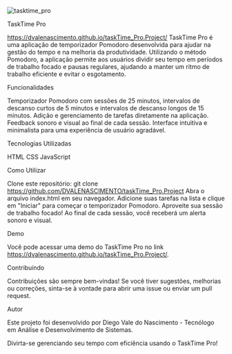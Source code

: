 ![tasktime_pro](https://github.com/DVALENASCIMENTO/tasktime_pro/assets/105137007/32bd6c4a-ece2-4ed1-ab70-b93ab83c02bd)

TaskTime Pro

https://dvalenascimento.github.io/taskTime_Pro.Project/
TaskTime Pro é uma aplicação de temporizador Pomodoro desenvolvida para ajudar na gestão do tempo e na melhoria da produtividade. Utilizando o método Pomodoro, a aplicação permite aos usuários dividir seu tempo em períodos de trabalho focado e pausas regulares, ajudando a manter um ritmo de trabalho eficiente e evitar o esgotamento.

Funcionalidades

Temporizador Pomodoro com sessões de 25 minutos, intervalos de descanso curtos de 5 minutos e intervalos de descanso longos de 15 minutos.
Adição e gerenciamento de tarefas diretamente na aplicação.
Feedback sonoro e visual ao final de cada sessão.
Interface intuitiva e minimalista para uma experiência de usuário agradável.

Tecnologias Utilizadas

HTML
CSS
JavaScript

Como Utilizar

Clone este repositório: git clone https://github.com/DVALENASCIMENTO/taskTime_Pro.Project
Abra o arquivo index.html em seu navegador.
Adicione suas tarefas na lista e clique em "Iniciar" para começar o temporizador Pomodoro.
Aproveite sua sessão de trabalho focado!
Ao final de cada sessão, você receberá um alerta sonoro e visual.

Demo

Você pode acessar uma demo do TaskTime Pro no link https://dvalenascimento.github.io/taskTime_Pro.Project/.


Contribuindo

Contribuições são sempre bem-vindas! Se você tiver sugestões, melhorias ou correções, sinta-se à vontade para abrir uma issue ou enviar um pull request.


Autor

Este projeto foi desenvolvido por Diego Vale do Nascimento - Tecnólogo em Análise e Desenvolvimento de Sistemas.

Divirta-se gerenciando seu tempo com eficiência usando o TaskTime Pro!
